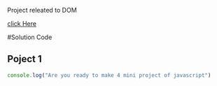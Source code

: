 Project releated to DOM

[click Here](https://www.github.com/unsortedkgpian)

#Solution Code

## Poject 1

```JavaScript
console.log("Are you ready to make 4 mini project of javascript")



```